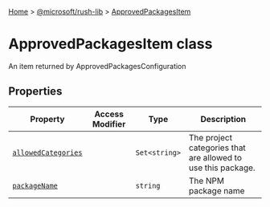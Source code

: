 [Home](./index) &gt; [@microsoft/rush-lib](rush-lib.md) &gt; [ApprovedPackagesItem](rush-lib.approvedpackagesitem.md)

# ApprovedPackagesItem class

An item returned by ApprovedPackagesConfiguration

## Properties

|  Property | Access Modifier | Type | Description |
|  --- | --- | --- | --- |
|  [`allowedCategories`](rush-lib.approvedpackagesitem.allowedcategories.md) |  | `Set<string>` | The project categories that are allowed to use this package. |
|  [`packageName`](rush-lib.approvedpackagesitem.packagename.md) |  | `string` | The NPM package name |

